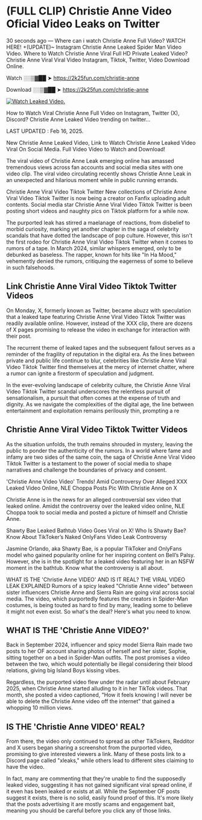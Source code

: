 # (FULL CLIP) Christie Anne Video Oficial Video Leaks on Twitter

30 seconds ago — Where can i watch Christie Anne Full Video? WATCH HERE! +(UPDATE)~ Instagram Christie Anne Leaked Spider Man Video Video. Where to Watch Christie Anne Viral Full HD Private Leaked Video? Christie Anne Viral Viral Video Instagram, Tiktok, Twitter, Video Download Online.

Watch ░░▒▓██ ➤ https://2k25fun.com/christie-anne

Download ░░▒▓██ ➤ https://2k25fun.com/christie-anne

[![Watch Leaked Video.](https://miro.medium.com/v2/resize:fit:828/format:webp/1*cilzJN44JGOrTw9NJCrNHA.gif "Watch Leaked Video")](https://2k25fun.com/christie-anne)

How to Watch Viral Christie Anne Full Video on Instagram, Twitter (X), Discord? Christie Anne Leaked Video trending on twitter...

LAST UPDATED : Feb 16, 2025.

New Christie Anne Leaked Video, Link to Watch Christie Anne Leaked Video Viral On Social Media. Full Video Video to Watch and Download!

The viral video of Christie Anne Leak emerging online has amassed tremendous views across fan accounts and social media sites with one video clip. The viral video circulating recently shows Christie Anne Leak in an unexpected and hilarious moment while in public running errands.

Christie Anne Viral Video Tiktok Twitter New collections of Christie Anne Viral Video Tiktok Twitter is now being a creator on Fanfix uploading adult contents. Social media star Christie Anne Viral Video Tiktok Twitter is been posting short videos and naughty pics on Tiktok platform for a while now.

The purported leak has stirred a maelanage of reactions, from disbelief to morbid curiosity, marking yet another chapter in the saga of celebrity scandals that have dotted the landscape of pop culture. However, this isn't the first rodeo for Christie Anne Viral Video Tiktok Twitter when it comes to rumors of a tape. In March 2024, similar whispers emerged, only to be debunked as baseless. The rapper, known for hits like "In Ha Mood," vehemently denied the rumors, critiquing the eagerness of some to believe in such falsehoods.

## Link Christie Anne Viral Video Tiktok Twitter Videos

On Monday, X, formerly known as Twitter, became abuzz with speculation that a leaked tape featuring Christie Anne Viral Video Tiktok Twitter was readily available online. However, instead of the XXX clip, there are dozens of X pages promising to release the video in exchange for interaction with their post.

The recurrent theme of leaked tapes and the subsequent fallout serves as a reminder of the fragility of reputation in the digital era. As the lines between private and public life continue to blur, celebrities like Christie Anne Viral Video Tiktok Twitter find themselves at the mercy of internet chatter, where a rumor can ignite a firestorm of speculation and judgment.

In the ever-evolving landscape of celebrity culture, the Christie Anne Viral Video Tiktok Twitter scandal underscores the relentless pursuit of sensationalism, a pursuit that often comes at the expense of truth and dignity. As we navigate the complexities of the digital age, the line between entertainment and exploitation remains perilously thin, prompting a re

##  Christie Anne Viral Video Tiktok Twitter Videos

As the situation unfolds, the truth remains shrouded in mystery, leaving the public to ponder the authenticity of the rumors. In a world where fame and infamy are two sides of the same coin, the saga of Christie Anne Viral Video Tiktok Twitter is a testament to the power of social media to shape narratives and challenge the boundaries of privacy and consent.

'Christie Anne Video Video' Trends! Amid Controversy Over Alleged XXX Leaked Video Online, NLE Choppa Posts Pic With Christie Anne on X

Christie Anne is in the news for an alleged controversial sex video that leaked online. Amidst the controversy over the leaked video online, NLE Choppa took to social media and posted a picture of himself and Christie Anne.

Shawty Bae Leaked Bathtub Video Goes Viral on X! Who Is Shawty Bae? Know About TikToker’s Naked OnlyFans Video Leak Controversy

Jasmine Orlando, aka Shawty Bae, is a popular TikToker and OnlyFans model who gained popularity online for her inspiring content on Bell’s Palsy. However, she is in the spotlight for a leaked video featuring her in an NSFW moment in the bathtub. Know what the controversy is all about.

WHAT IS THE 'Christie Anne VIDEO' AND IS IT REAL? THE VIRAL VIDEO LEAK EXPLAINED Rumors of a spicy leaked "Christie Anne video" between sister influencers Christie Anne and Sierra Rain are going viral across social media. The video, which purportedly features the creators in Spider-Man costumes, is being touted as hard to find by many, leading some to believe it might not even exist. So what's the deal? Here's what you need to know.

## WHAT IS THE 'Christie Anne VIDEO?'

Back in September 2024, influencer and spicy model Sierra Rain made two posts to her OF account sharing photos of herself and her sister, Sophie, sitting together on a bed in Spider-Man outfits. The post promises a video between the two, which would potentially be illegal considering their blood relations, giving big Island Boys kissing vibes.

Regardless, the purported video flew under the radar until about February 2025, when Christie Anne started alluding to it in her TikTok videos. That month, she posted a video captioned, "How it feels knowing I will never be able to delete the Christie Anne video off the internet" that gained a whopping 10 million views.

## IS THE 'Christie Anne VIDEO' REAL?

From there, the video only continued to spread as other TikTokers, Redditor and X users began sharing a screenshot from the purported video, promising to give interested viewers a link. Many of these posts link to a Discord page called "xleaks," while others lead to different sites claiming to have the video.

In fact, many are commenting that they're unable to find the supposedly leaked video, suggesting it has not gained significant viral spread online, if it even has been leaked or exists at all. While the September OF posts suggest it exists, there is no solid, easily found proof of this. It's more likely that the posts advertising it are mostly scams and engagement bait, meaning you should be careful before you click any of those links.